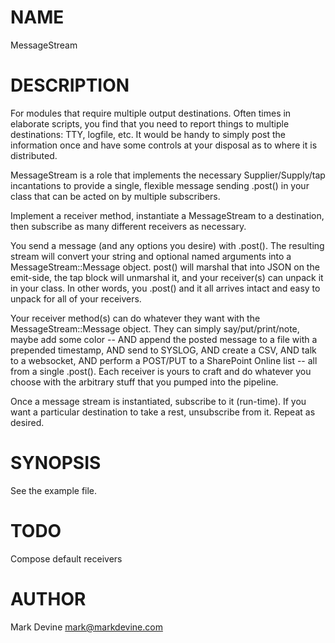 NAME
====
MessageStream

DESCRIPTION
===========
For modules that require multiple output destinations. Often times in
elaborate scripts, you find that you need to report things to multiple
destinations: TTY, logfile, etc. It would be handy to simply post the
information once and have some controls at your disposal as to where it
is distributed.

MessageStream is a role that implements the necessary Supplier/Supply/tap
incantations to provide a single, flexible message sending .post() in your
class that can be acted on by multiple subscribers.

Implement a receiver method, instantiate a MessageStream to a destination,
then subscribe as many different receivers as necessary.

You send a message (and any options you desire) with .post(). The resulting
stream will convert your string and optional named arguments into a
MessageStream::Message object. post() will marshal that into JSON on
the emit-side, the tap block will unmarshal it, and your receiver(s) can
unpack it in your class. In other words, you .post() and it all arrives
intact and easy to unpack for all of your receivers.

Your receiver method(s) can do whatever they want with the 
MessageStream::Message object. They can simply say/put/print/note, maybe
add some color -- AND append the posted message to a file with a prepended
timestamp, AND send to SYSLOG, AND create a CSV, AND talk to a websocket,
AND perform a POST/PUT to a SharePoint Online list -- all from a single
.post(). Each receiver is yours to craft and do whatever you choose with
the arbitrary stuff that you pumped into the pipeline.

Once a message stream is instantiated, subscribe to it (run-time). If you
want a particular destination to take a rest, unsubscribe from it. Repeat
as desired.

SYNOPSIS
========
See the example file.

TODO
====
Compose default receivers

AUTHOR
======
Mark Devine <mark@markdevine.com>
